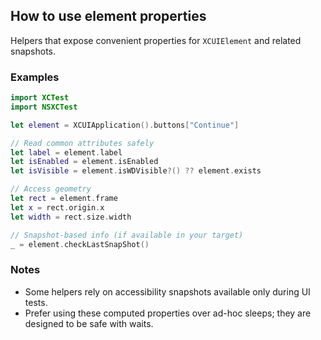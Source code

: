## How to use element properties

Helpers that expose convenient properties for `XCUIElement` and related snapshots.

### Examples

```swift
import XCTest
import NSXCTest

let element = XCUIApplication().buttons["Continue"]

// Read common attributes safely
let label = element.label
let isEnabled = element.isEnabled
let isVisible = element.isWDVisible?() ?? element.exists

// Access geometry
let rect = element.frame
let x = rect.origin.x
let width = rect.size.width

// Snapshot-based info (if available in your target)
_ = element.checkLastSnapShot()
```

### Notes
- Some helpers rely on accessibility snapshots available only during UI tests.
- Prefer using these computed properties over ad-hoc sleeps; they are designed to be safe with waits.


